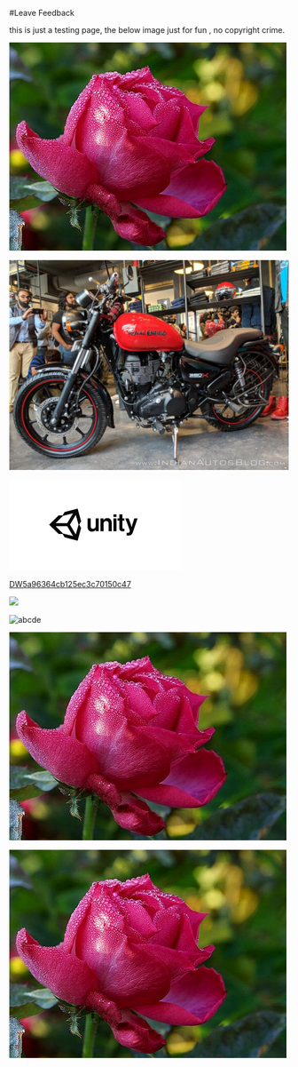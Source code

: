 #Leave Feedback

<div id="feedback-container"></div>
this is just a testing page,
the below image just for fun , no copyright crime.

![abc](../DevImages/Rose.png)


![abc](Images/DW5ae953e57835310f58d25e6d.jpg)

![abc](Images/DW5a963922d2f2b83b4ce3e9c6.png)


[DW5a96364cb125ec3c70150c47](Examples/DW5a96364cb125ec3c70150c47.cs)

![](https://images.pexels.com/photos/67636/rose-blue-flower-rose-blooms-67636.jpeg)



![abcde](Images/DW5ae974307835310f58d26185.png)

![abc](Images/DW5ae985287835310f58d261ec.jpg)


![abc](DevImages/Rose111.png)
